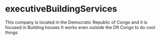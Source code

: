 # executiveBuildingServices
This company is located in the Democratic Republic of Congo and it is focused in Building houses
It works even outside the DR Congo to do cool things
